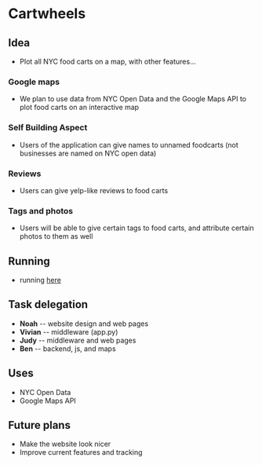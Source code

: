 Cartwheels
==========

## Idea
- Plot all NYC food carts on a map, with other features... 

### Google maps
- We plan to use data from NYC Open Data and the Google Maps API to plot food carts on an interactive map

### Self Building Aspect
- Users of the application can give names to unnamed foodcarts (not businesses are named on NYC open data)

### Reviews
- Users can give yelp-like reviews to food carts

### Tags and photos
- Users will be able to give certain tags to food carts, and attribute certain photos to them as well

## Running
* running [here](http://softdev-server.stuycs.org:7007/)

## Task delegation
- **Noah** -- website design and web pages
- **Vivian** -- middleware (app.py)
- **Judy** -- middleware and web pages
- **Ben** -- backend, js, and maps

## Uses
- NYC Open Data
- Google Maps API

## Future plans
- Make the website look nicer
- Improve current features and tracking
